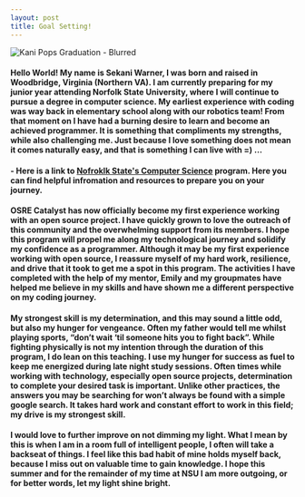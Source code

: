 ```yaml
---
layout: post
title: Goal Setting!
---
```

![Kani Pops Graduation - Blurred](https://github.com/snwarner22/snwarner22.github.ioOLD/assets/137221902/bef0b49a-3e4b-4023-b3ea-962cba3f7f6c)
#### Hello World! My name is Sekani Warner, I was born and raised in Woodbridge, Virginia (Northern VA). I am currently preparing for my junior year attending Norfolk State University, where I will continue to pursue a degree in computer science. My earliest experience with coding was way back in elementary school along with our robotics team! From that moment on I have had a burning desire to learn and become an achieved programmer. It is something that compliments my strengths, while also challenging me. Just because I love something does not mean it comes naturally easy, and that is something I can live with =) … 

#### - Here is a link to [Nofroklk State's Computer Science](https://www.nsu.edu/cs/bs-computer-science) program. Here you can find helpful infromation and resources to prepare you on your journey.

#### OSRE Catalyst has now officially become my first experience working with an open source project. I have quickly grown to love the outreach of this community and the overwhelming support from its members. I hope this program will propel me along my technological journey and solidify my confidence as a programmer. Although it may be my first experience working with open source, I reassure myself  of my hard work, resilience, and drive that it took to get me a spot in this program. The activities I have completed with the help of my mentor, Emily and my groupmates have helped me believe in my skills and have shown me a different perspective on my coding journey.

#### My strongest skill is my determination, and this may sound a little odd, but also my hunger for vengeance. Often my father would tell me whilst playing sports, “don’t wait ‘til someone hits you to fight back”. While fighting physically is not my intention through the duration of this program, I do lean on this teaching. I use my hunger for success as fuel to keep me energized during late night study sessions. Often times while working with technology, especially open source projects, determination to complete your desired task is important. Unlike other practices, the answers you may be searching for won’t always be found with a simple google search. It takes hard work and constant effort to work in this field; my drive is my strongest skill.

#### I would love to further improve on not dimming my light. What I mean by this is when I am in a room full of intelligent people, I often will take a backseat of things. I feel like this bad habit of mine holds myself back, because I miss out on valuable time to gain knowledge. I hope this summer and for the remainder of my time at NSU I am more outgoing, or for better words, let my light shine bright.
